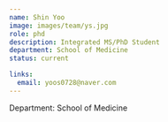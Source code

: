 ```yaml
---
name: Shin Yoo
image: images/team/ys.jpg
role: phd
description: Integrated MS/PhD Student
department: School of Medicine
status: current

links:
  email: yoos0728@naver.com
---
```


Department: School of Medicine
